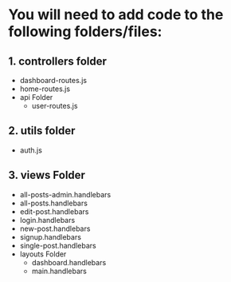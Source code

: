 # You will need to add code to the following folders/files:

## 1. controllers folder

- dashboard-routes.js
- home-routes.js
- api Folder
  - user-routes.js

## 2. utils folder

- auth.js

## 3. views Folder

- all-posts-admin.handlebars
- all-posts.handlebars
- edit-post.handlebars
- login.handlebars
- new-post.handlebars
- signup.handlebars
- single-post.handlebars
- layouts Folder
  - dashboard.handlebars
  - main.handlebars
